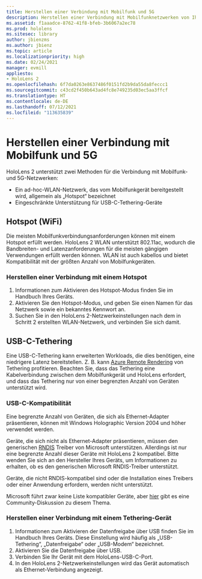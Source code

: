 ```yaml
---
title: Herstellen einer Verbindung mit Mobilfunk und 5G
description: Herstellen einer Verbindung mit Mobilfunknetzwerken von Ihren HoloLens Mixed Reality-Geräten.
ms.assetid: f1aaadce-8762-41f8-bfeb-3b6067a2ec78
ms.prod: hololens
ms.sitesec: library
author: jbienzms
ms.author: jbienz
ms.topic: article
ms.localizationpriority: high
ms.date: 02/24/2021
manager: evmill
appliesto:
- HoloLens 2
ms.openlocfilehash: 6f7da0263e8637486f0151fd2b9da55da8feccc1
ms.sourcegitcommit: c43cd2f450b643ad4fc8e749235d03ec5aa3ffcf
ms.translationtype: HT
ms.contentlocale: de-DE
ms.lasthandoff: 07/12/2021
ms.locfileid: "113635839"
---
```

# <a name="connect-to-cellular-and-5g"></a>Herstellen einer Verbindung mit Mobilfunk und 5G

HoloLens 2 unterstützt zwei Methoden für die Verbindung mit Mobilfunk- und 5G-Netzwerken:

- Ein ad-hoc-WLAN-Netzwerk, das vom Mobilfunkgerät bereitgestellt wird, allgemein als „Hotspot“ bezeichnet
- Eingeschränkte Unterstützung für USB-C-Tethering-Geräte

## <a name="hotspot-wifi"></a>Hotspot (WiFi)

Die meisten Mobilfunkverbindungsanforderungen können mit einem Hotspot erfüllt werden. HoloLens 2 WLAN unterstützt 802.11ac, wodurch die Bandbreiten- und Latenzanforderungen für die meisten gängigen Verwendungen erfüllt werden können. WLAN ist auch kabellos und bietet Kompatibilität mit der größten Anzahl von Mobilfunkgeräten.

### <a name="connecting-to-a-hotspot"></a>Herstellen einer Verbindung mit einem Hotspot

1. Informationen zum Aktivieren des Hotspot-Modus finden Sie im Handbuch Ihres Geräts.
1. Aktivieren Sie den Hotspot-Modus, und geben Sie einen Namen für das Netzwerk sowie ein bekanntes Kennwort an.
1. Suchen Sie in den HoloLens 2-Netzwerkeinstellungen nach dem in Schritt 2 erstellten WLAN-Netzwerk, und verbinden Sie sich damit.

## <a name="usb-c-tethering"></a>USB-C-Tethering

Eine USB-C-Tethering kann erweiterten Workloads, die dies benötigen, eine niedrigere Latenz bereitstellen. Z. B. kann [Azure Remote Rendering](https://azure.microsoft.com/services/remote-rendering) von Tethering profitieren. Beachten Sie, dass das Tethering eine Kabelverbindung zwischen dem Mobilfunkgerät und HoloLens erfordert, und dass das Tethering nur von einer begrenzten Anzahl von Geräten unterstützt wird.

### <a name="usb-c-compatibility"></a>USB-C-Kompatibilität

Eine begrenzte Anzahl von Geräten, die sich als Ethernet-Adapter präsentieren, können mit Windows Holographic Version 2004 und höher verwendet werden.

Geräte, die sich nicht als Ethernet-Adapter präsentieren, müssen den generischen [RNDIS](/windows-hardware/drivers/network/overview-of-remote-ndis--rndis-) Treiber von Microsoft unterstützen. Allerdings ist nur eine begrenzte Anzahl dieser Geräte mit HoloLens 2 kompatibel. Bitte wenden Sie sich an den Hersteller Ihres Geräts, um Informationen zu erhalten, ob es den generischen Microsoft RNDIS-Treiber unterstützt.

Geräte, die nicht RNDIS-kompatibel sind oder die Installation eines Treibers oder einer Anwendung erfordern, werden nicht unterstützt.

Microsoft führt zwar keine Liste kompatibler Geräte, aber [hier](https://aka.ms/HLCommunityCell) gibt es eine Community-Diskussion zu diesem Thema.

### <a name="connecting-to-a-tethered-device"></a>Herstellen einer Verbindung mit einem Tethering-Gerät

1. Informationen zum Aktivieren der Datenfreigabe über USB finden Sie im Handbuch Ihres Geräts. Diese Einstellung wird häufig als „USB-Tethering“, „Datenfreigabe“ oder „USB-Modem“ bezeichnet.
1. Aktivieren Sie die Datenfreigabe über USB.
1. Verbinden Sie Ihr Gerät mit dem HoloLens-USB-C-Port.
1. In den HoloLens 2-Netzwerkeinstellungen wird das Gerät automatisch als Ethernet-Verbindung angezeigt.
